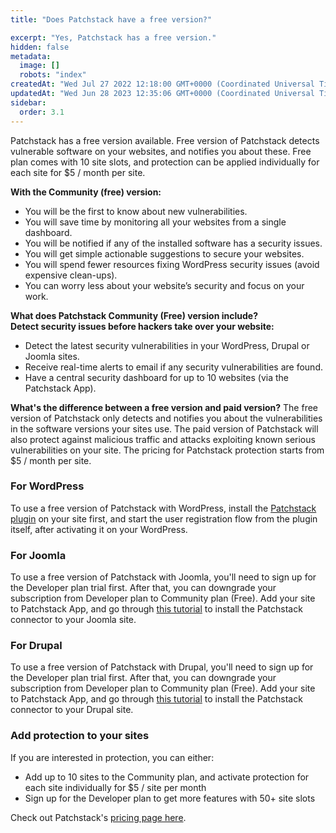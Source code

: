 ```yaml
---
title: "Does Patchstack have a free version?"

excerpt: "Yes, Patchstack has a free version."
hidden: false
metadata: 
  image: []
  robots: "index"
createdAt: "Wed Jul 27 2022 12:18:00 GMT+0000 (Coordinated Universal Time)"
updatedAt: "Wed Jun 28 2023 12:35:06 GMT+0000 (Coordinated Universal Time)"
sidebar:
  order: 3.1
---
```

Patchstack has a free version available. Free version of Patchstack detects vulnerable software on your websites, and notifies you about these. Free plan comes with 10 site slots, and protection can be applied individually for each site for $5 / month per site.

**With the Community (free) version:**

<ul><li>You will be the first to know about new vulnerabilities.</li>
<li>You will save time by monitoring all your websites from a single dashboard.</li>
<li>You will be notified if any of the installed software has a security issues.</li>
<li>You will get simple actionable suggestions to secure your websites.</li>
<li>You will spend fewer resources fixing WordPress security issues (avoid expensive clean-ups).</li>
<li>You can worry less about your website’s security and focus on your work.</li></ul>

**What does Patchstack Community (Free) version include?**  
**Detect security issues before hackers take over your website:**

<ul><li>Detect the latest security vulnerabilities in your WordPress, Drupal or Joomla sites.</li>
<li>Receive real-time alerts to email if any security vulnerabilities are found.</li>
<li>Have a central security dashboard for up to 10 websites (via the Patchstack App).</li></ul>

**What's the difference between a free version and paid version?**
The free version of Patchstack only detects and notifies you about the vulnerabilities in the software versions your sites use. The paid version of Patchstack will also protect against malicious traffic and attacks exploiting known serious vulnerabilities on your site. The pricing for Patchstack protection starts from $5 / month per site.

### For WordPress
To use a free version of Patchstack with WordPress, install the <a href="https://wordpress.org/plugins/patchstack/" target="_blank">Patchstack plugin</a> on your site first, and start the user registration flow from the plugin itself, after activating it on your WordPress.

### For Joomla
To use a free version of Patchstack with Joomla, you'll need to sign up for the Developer plan trial first. After that, you can downgrade your subscription from Developer plan to Community plan (Free). Add your site to Patchstack App, and go through <a href="https://docs.patchstack.com/patchstack-plugin/patchstack-connector/how-to-install-on-joomla/" target="_blank">this tutorial</a> to install the Patchstack connector to your Joomla site.

### For Drupal
To use a free version of Patchstack with Drupal, you'll need to sign up for the Developer plan trial first. After that, you can downgrade your subscription from Developer plan to Community plan (Free). Add your site to Patchstack App, and go through <a href="https://docs.patchstack.com/patchstack-plugin/patchstack-connector/how-to-install-on-drupal/" target="_blank">this tutorial</a> to install the Patchstack connector to your Drupal site.

### Add protection to your sites
If you are interested in protection, you can either:
- Add up to 10 sites to the Community plan, and activate protection for each site individually for $5 / site per month
- Sign up for the Developer plan to get more features with 50+ site slots

Check out Patchstack's <a href="https://patchstack.com/pricing/" target="_blank">pricing page here</a>.  
